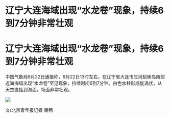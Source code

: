 # 辽宁大连海域出现“水龙卷”现象，持续6到7分钟非常壮观

# 辽宁大连海域出现“水龙卷”现象，持续6到7分钟非常壮观

中国气象局9月22日通报称，9月22日13时左右，在辽宁省大连市庄河蛤蜊岛南部近海海域出现“水龙卷”罕见现象，持续时间6到7分钟。白色水柱形成旋涡状，从天空直挂到海面，场面非常壮观。

![](https://inews.gtimg.com/om_bt/OMHILt9VmtqpKKmQR2ua5kXLGP2pxGrQMvjG3RfxSzGikAA/1000)

文/北京青年报记者 屈畅

